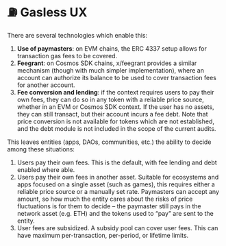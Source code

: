 # ⛽ Gasless UX

There are several technologies which enable this:

1. **Use of paymasters**: on EVM chains, the ERC 4337 setup allows for transaction gas fees to be covered.
2. **Feegrant**: on Cosmos SDK chains, x/feegrant provides a similar mechanism (though with much simpler implementation), where an account can authorize its balance to be used to cover transaction fees for another account.
3. **Fee conversion and lending**: if the context requires users to pay their own fees, they can do so in any token with a reliable price source, whether in an EVM or Cosmos SDK context. If the user has no assets, they can still transact, but their account incurs a fee debt. Note that price conversion is not available for tokens which are not established, and the debt module is not included in the scope of the current audits.

This leaves entities (apps, DAOs, communities, etc.) the ability to decide among these situations:

1. Users pay their own fees. This is the default, with fee lending and debt enabled where able.
2. Users pay their own fees in another asset. Suitable for ecosystems and apps focused on a single asset (such as games), this requires either a reliable price source or a manually set rate. Paymasters can accept any amount, so how much the entity cares about the risks of price fluctuations is for them to decide – the paymaster still pays in the network asset (e.g. ETH) and the tokens used to “pay” are sent to the entity.
3. User fees are subsidized. A subsidy pool can cover user fees. This can have maximum per-transaction, per-period, or lifetime limits.
